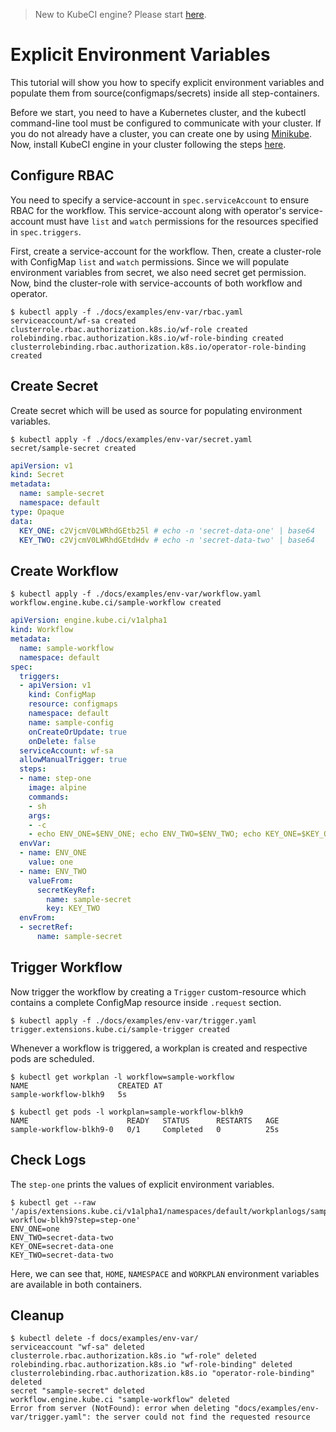 > New to KubeCI engine? Please start [here](/docs/concepts/README.md).

# Explicit Environment Variables

This tutorial will show you how to specify explicit environment variables and populate them from source(configmaps/secrets) inside all step-containers.

Before we start, you need to have a Kubernetes cluster, and the kubectl command-line tool must be configured to communicate with your cluster. If you do not already have a cluster, you can create one by using [Minikube](https://github.com/kubernetes/minikube). Now, install KubeCI engine in your cluster following the steps [here](/docs/setup/install.md).

## Configure RBAC

You need to specify a service-account in `spec.serviceAccount` to ensure RBAC for the workflow. This service-account along with operator's service-account must have `list` and `watch` permissions for the resources specified in `spec.triggers`.

First, create a service-account for the workflow. Then, create a cluster-role with ConfigMap `list` and `watch` permissions. Since we will populate environment variables from secret, we also need secret get permission. Now, bind the cluster-role with service-accounts of both workflow and operator.

```console
$ kubectl apply -f ./docs/examples/env-var/rbac.yaml
serviceaccount/wf-sa created
clusterrole.rbac.authorization.k8s.io/wf-role created
rolebinding.rbac.authorization.k8s.io/wf-role-binding created
clusterrolebinding.rbac.authorization.k8s.io/operator-role-binding created
```

## Create Secret

Create secret which will be used as source for populating environment variables.

```console
$ kubectl apply -f ./docs/examples/env-var/secret.yaml
secret/sample-secret created
```

```yaml
apiVersion: v1
kind: Secret
metadata:
  name: sample-secret
  namespace: default
type: Opaque
data:
  KEY_ONE: c2VjcmV0LWRhdGEtb25l # echo -n 'secret-data-one' | base64
  KEY_TWO: c2VjcmV0LWRhdGEtdHdv # echo -n 'secret-data-two' | base64
```

## Create Workflow

```console
$ kubectl apply -f ./docs/examples/env-var/workflow.yaml
workflow.engine.kube.ci/sample-workflow created
```

```yaml
apiVersion: engine.kube.ci/v1alpha1
kind: Workflow
metadata:
  name: sample-workflow
  namespace: default
spec:
  triggers:
  - apiVersion: v1
    kind: ConfigMap
    resource: configmaps
    namespace: default
    name: sample-config
    onCreateOrUpdate: true
    onDelete: false
  serviceAccount: wf-sa
  allowManualTrigger: true
  steps:
  - name: step-one
    image: alpine
    commands:
    - sh
    args:
    - -c
    - echo ENV_ONE=$ENV_ONE; echo ENV_TWO=$ENV_TWO; echo KEY_ONE=$KEY_ONE; echo KEY_TWO=$KEY_TWO
  envVar:
  - name: ENV_ONE
    value: one
  - name: ENV_TWO
    valueFrom:
      secretKeyRef:
        name: sample-secret
        key: KEY_TWO
  envFrom:
  - secretRef:
      name: sample-secret
```

## Trigger Workflow

Now trigger the workflow by creating a `Trigger` custom-resource which contains a complete ConfigMap resource inside `.request` section.

```console
$ kubectl apply -f ./docs/examples/env-var/trigger.yaml
trigger.extensions.kube.ci/sample-trigger created
```

Whenever a workflow is triggered, a workplan is created and respective pods are scheduled.

```console
$ kubectl get workplan -l workflow=sample-workflow
NAME                    CREATED AT
sample-workflow-blkh9   5s
```

```console
$ kubectl get pods -l workplan=sample-workflow-blkh9
NAME                      READY   STATUS      RESTARTS   AGE
sample-workflow-blkh9-0   0/1     Completed   0          25s
```

## Check Logs

The `step-one` prints the values of explicit environment variables.

```console
$ kubectl get --raw '/apis/extensions.kube.ci/v1alpha1/namespaces/default/workplanlogs/sample-workflow-blkh9?step=step-one'
ENV_ONE=one
ENV_TWO=secret-data-two
KEY_ONE=secret-data-one
KEY_TWO=secret-data-two
```

Here, we can see that, `HOME`, `NAMESPACE` and `WORKPLAN` environment variables are available in both containers.

## Cleanup

```console
$ kubectl delete -f docs/examples/env-var/
serviceaccount "wf-sa" deleted
clusterrole.rbac.authorization.k8s.io "wf-role" deleted
rolebinding.rbac.authorization.k8s.io "wf-role-binding" deleted
clusterrolebinding.rbac.authorization.k8s.io "operator-role-binding" deleted
secret "sample-secret" deleted
workflow.engine.kube.ci "sample-workflow" deleted
Error from server (NotFound): error when deleting "docs/examples/env-var/trigger.yaml": the server could not find the requested resource
```

